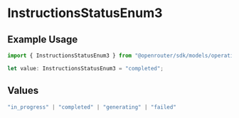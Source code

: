 # InstructionsStatusEnum3

## Example Usage

```typescript
import { InstructionsStatusEnum3 } from "@openrouter/sdk/models/operations";

let value: InstructionsStatusEnum3 = "completed";
```

## Values

```typescript
"in_progress" | "completed" | "generating" | "failed"
```